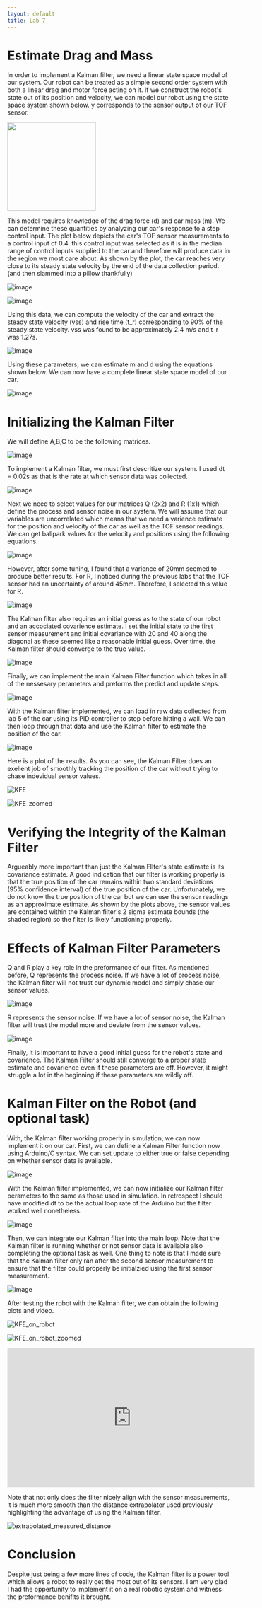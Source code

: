 ```yaml
---
layout: default
title: Lab 7
---
```


# Estimate Drag and Mass

In order to implement a Kalman filter, we need a linear state space model of our system. Our robot can be treated as a simple second order system with both a linear drag and motor force acting on it. If we construct the robot's state out of its position and velocity, we can model our robot using the state space system shown below. y corresponds to the sensor output of our TOF sensor.

<img src="https://github.com/user-attachments/assets/fea87d18-ba57-4eb6-94c3-93ff7f890dbe" width="200">


This model requires knowledge of the drag force (d) and car mass (m). We can determine these quantities by analyzing our car's response to a step control input. The plot below depicts the car's TOF sensor measurements to a control input of 0.4. this control input was selected as it is in the median range of control inputs supplied to the car and therefore will produce data in the region we most care about. As shown by the plot, the car reaches very close to its steady state velocity by the end of the data collection period. (and then slammed into a pillow thankfully)

![image](https://github.com/user-attachments/assets/5d917f70-9b06-4775-8a35-2fac29a846dc)

![image](https://github.com/user-attachments/assets/ef4482c6-de86-482a-8648-f938d7fc1c01)

Using this data, we can compute the velocity of the car and extract the steady state velocity (vss) and rise time (t_r) corresponding to 90% of the steady state velocity. vss was found to be approximately 2.4 m/s and t_r was 1.27s.  

![image](https://github.com/user-attachments/assets/2cc52e81-1949-4f6e-b4a3-bf16d2ca2538)

Using these parameters, we can estimate m and d using the equations shown below. We can now have a complete linear state space model of our car.

![image](https://github.com/user-attachments/assets/b252ab59-3ca8-48fc-863e-809c653ab427)

# Initializing the Kalman Filter

We will define A,B,C to be the following matrices.

![image](https://github.com/user-attachments/assets/f76a9d10-7444-4963-8ef3-3ff783bbfce2)


To implement a Kalman filter, we must first descritize our system. I used dt = 0.02s as that is the rate at which sensor data was collected. 

![image](https://github.com/user-attachments/assets/db6f46f6-d9b8-42c5-838f-18169abca68a)

Next we need to select values for our matrices Q (2x2) and R (1x1) which define the process and sensor noise in our system. We will assume that our variables are uncorrelated which means that we need a varience estimate for the position and velocity of the car as well as the TOF sensor readings. We can get ballpark values for the velocity and positions using the following equations. 

![image](https://github.com/user-attachments/assets/028a3de0-0979-4e24-9792-92d79a20fd45)

However, after some tuning, I found that a varience of 20mm seemed to produce better results. For R, I noticed during the previous labs that the TOF sensor had an uncertainty of around 45mm. Therefore, I selected this value for R.

![image](https://github.com/user-attachments/assets/dfa6062a-51af-49eb-bffb-6636ff91c11a)

The Kalman filter also requires an initial guess as to the state of our robot and an accociated covarience estimate. I set the initial state to the first sensor measurement and initial covariance with 20 and 40 along the diagonal as these seemed like a reasonable initial guess. Over time, the Kalman filter should converge to the true value.

![image](https://github.com/user-attachments/assets/4df7fe81-0809-4883-824e-994436196789)

Finally, we can implement the main Kalman Filter function which takes in all of the nessesary perameters and preforms the predict and update steps.

![image](https://github.com/user-attachments/assets/4214bb7c-d16e-407d-a043-3523803fcd8a)

With the Kalman filter implemented, we can load in raw data collected from lab 5 of the car using its PID controller to stop before hitting a wall. We can then loop through that data and use the Kalman filter to estimate the position of the car.

![image](https://github.com/user-attachments/assets/91100cb2-fc45-4b0c-b5b5-d3919e47bbb4)

Here is a plot of the results. As you can see, the Kalman Filter does an exellent job of smoothly tracking the position of the car without trying to chase indevidual sensor values.

![KFE](https://github.com/user-attachments/assets/6c8c0bfb-692d-4ef6-b969-8da8fd9734b4)

![KFE_zoomed](https://github.com/user-attachments/assets/083cf092-14a3-45d4-ac31-49ce6f15f84f)

# Verifying the Integrity of the Kalman Filter

Argueably more important than just the Kalman FIlter's state estimate is its covariance estimate. A good indication that our filter is working properly is that the true position of the car remains within two standard deviations (95% confidence interval) of the true position of the car. Unfortunately, we do not know the true position of the car but we can use the sensor readings as an approximate estimate. As shown by the plots above, the sensor values are contained within the Kalman filter's 2 sigma estimate bounds (the shaded region) so the filter is likely functioning properly.

# Effects of Kalman Filter Parameters

Q and R play a key role in the preformance of our filter. As mentioned before, Q represents the process noise. If we have a lot of process noise, the Kalman filter will not trust our dynamic model and simply chase our sensor values.

![image](https://github.com/user-attachments/assets/1236cc5c-25a4-4716-ab18-8a81e5ea8d44)

R represents the sensor noise. If we have a lot of sensor noise, the Kalman filter will trust the model more and deviate from the sensor values.

![image](https://github.com/user-attachments/assets/8fc87791-af25-4988-8d3e-c318f0c6b611)

Finally, it is important to have a good initial guess for the robot's state and covarience. The Kalman Filter should still converge to a proper state estimate and covarience even if these parameters are off. However, it might struggle a lot in the beginning if these parameters are wildly off.

# Kalman Filter on the Robot (and optional task)

With, the Kalman filter working properly in simulation, we can now implement it on our car. First, we can define a Kalman Filter function now using Arduino/C syntax. We can set update to either true or false depending on whether sensor data is available.

![image](https://github.com/user-attachments/assets/8c0fe549-0857-4283-9372-542804da9e89)

With the Kalman filter implemented, we can now initialize our Kalman filter perameters to the same as those used in simulation. In retrospect I should have modified dt to be the actual loop rate of the Arduino but the filter worked well nonetheless. 

![image](https://github.com/user-attachments/assets/829cdc1d-accb-4a22-a539-0bd715b90857)

Then, we can integrate our Kalman filter into the main loop. Note that the Kalman filter is running whether or not sensor data is available also completing the optional task as well. One thing to note is that I made sure that the Kalman filter only ran after the second sensor measurement to ensure that the filter could properly be initialzied using the first sensor measurement.

![image](https://github.com/user-attachments/assets/be3f360a-8e83-4ab2-b789-c5c6b7a3c735)

After testing the robot with the Kalman filter, we can obtain the following plots and video.

![KFE_on_robot](https://github.com/user-attachments/assets/4b4b835f-d931-40db-a099-6452f8f22246)

![KFE_on_robot_zoomed](https://github.com/user-attachments/assets/17dc9087-57af-4c59-bc60-92c8d33d5afe)

<iframe width="560" height="315" src="https://www.youtube.com/embed/64BjdOqDLk0" frameborder="0" allow="accelerometer; autoplay; encrypted-media; gyroscope; picture-in-picture" allowfullscreen></iframe>

Note that not only does the filter nicely align with the sensor measurements, it is much more smooth than the distance extrapolator used previously highlighting the advantage of using the Kalman filter. 

 ![extrapolated_measured_distance](https://github.com/user-attachments/assets/1a06ada3-7bad-448a-8017-84f29d50fb18)

# Conclusion

Despite just being a few more lines of code, the Kalman filter is a power tool which allows a robot to really get the most out of its sensors. I am very glad I had the oppertunity to implement it on a real robotic system and witness the preformance benifits it brought.
 






















